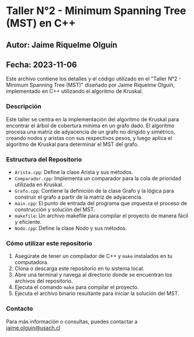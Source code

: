 # Taller N°2 - Minimum Spanning Tree (MST) en C++

## Autor: Jaime Riquelme Olguín

## Fecha: 2023-11-06

Este archivo contiene los detalles y el código utilizado en el "Taller N°2 - Minimum Spanning Tree (MST)" diseñado por Jaime Riquelme Olguín, implementado en C++ utilizando el algoritmo de Kruskal.

### Descripción

Este taller se centra en la implementación del algoritmo de Kruskal para encontrar el árbol de cobertura mínima en un grafo dado. El algoritmo procesa una matriz de adyacencia de un grafo no dirigido y simétrico, creando nodos y aristas con sus respectivos pesos, y luego aplica el algoritmo de Kruskal para determinar el MST del grafo.

### Estructura del Repositorio

- `Arista.cpp`: Define la clase Arista y sus métodos.
- `Comparador.cpp`: Implementa un comparador para la cola de prioridad utilizada en Kruskal.
- `Grafo.cpp`: Contiene la definición de la clase Grafo y la lógica para construir el grafo a partir de la matriz de adyacencia.
- `main.cpp`: El punto de entrada del programa que orquesta el proceso de construcción y solución del MST.
- `makefile`: Un archivo makefile para compilar el proyecto de manera fácil y eficiente.
- `Nodo.cpp`: Define la clase Nodo y sus métodos.

### Cómo utilizar este repositorio

1. Asegúrate de tener un compilador de C++ y `make` instalados en tu computadora.
2. Clona o descarga este repositorio en tu sistema local.
3. Abre una terminal y navega al directorio donde se encuentran los archivos del repositorio.
4. Ejecuta el comando `make` para compilar el proyecto.
5. Ejecuta el archivo binario resultante para iniciar la solución del MST.

### Contacto

Para más información o consultas, puedes contactar a jaime.olguin@usach.cl
